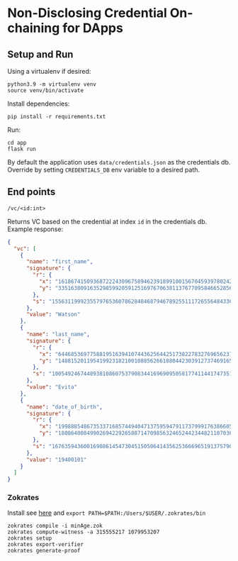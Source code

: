 # Non-Disclosing Credential On-chaining for DApps

## Setup and Run

Using a virtualenv if desired:

```
python3.9 -m virtualenv venv
source venv/bin/activate
```

Install dependencies:

```
pip install -r requirements.txt
```

Run:

```
cd app
flask run
```

By default the application uses `data/credentials.json` as the credentials db.
Override by setting `CREDENTIALS_DB` env variable to a desired path.

## End points

```
/vc/<id:int>
```

Returns VC based on the credential at index `id` in the credentials db.
Example response:

```json
{
  "vc": [
    {
      "name": "first_name",
      "signature": {
        "r": {
          "x": "16186741509368722243096758946239189910015670459397802427521670489156754200016",
          "y": "3351638091635298599205912516976706381137677095846652856179006461604404983176"
        },
        "s": "15563119992355797653607862848468794678925511172655648433603249827995731876428"
      },
      "value": "Watson"
    },
    {
      "name": "last_name",
      "signature": {
        "r": {
          "x": "6446853697758819516394107443625644251738227832769656237379623305689138379563",
          "y": "1488152011954199231821001088562661880442303912737469165427297265127394908344"
        },
        "s": "10054924674489381086075379083441696909505817741144174735178894587728377757855"
      },
      "value": "Evita"
    },
    {
      "name": "date_of_birth",
      "signature": {
        "r": {
          "x": "19988854867353371685744940471375959479117379991763866059332804422731070017082",
          "y": "18086400849902694229265887147098563246524423448211070365836254575267975926433"
        },
        "s": "16763594360016908614547304515050641435625366696519137579085658563374197263809"
      },
      "value": "19400101"
    }
  ]
}
```


### Zokrates
Install see [here](https://zokrates.github.io/gettingstarted.html) and ```export PATH=$PATH:/Users/$USER/.zokrates/bin```

```
zokrates compile -i minAge.zok
zokrates compute-witness -a 315555217 1079953207
zokrates setup
zokrates export-verifier
zokrates generate-proof
```
